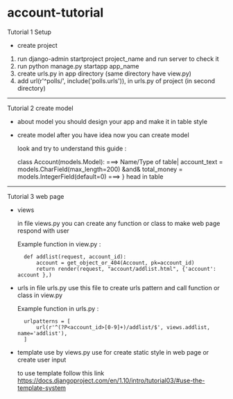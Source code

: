 # account-tutorial
Tutorial 1 Setup
- create project
1. run django-admin startproject project_name and run server to check it
2. run python manage.py startapp app_name
3. create urls.py in app directory (same directory have view.py)
4. add url(r'^polls/', include('polls.urls')), in urls.py of project (in second directory)


-----------------------------------------------------------------------------------------------------------------------------------

Tutorial 2 create model
- about model
    you should design your app and make it in table style
- create model
    after you have idea now you can create model

    look and try to understand this guide :

    class Account(models.Model): ===> Name/Type of table|
        account_text = models.CharField(max_length=200) &and&
        total_money = models.IntegerField(default=0)    ===> } head in table
-----------------------------------------------------------------------------------------------------------------------------------

Tutorial 3 web page
- views
    
    in file views.py you can create any function or class to make web page respond with user
    
    Example function in view.py :
    
        def addlist(request, account_id):
            account = get_object_or_404(Account, pk=account_id)
            return render(request, "account/addlist.html", {'account': account },)
- urls
    in file urls.py use this file to create urls pattern and call function or class in view.py
    
    Example function in urls.py :
        
        urlpatterns = [
            url(r'^(?P<account_id>[0-9]+)/addlist/$', views.addlist, name='addlist'),
        ]

- template
    use by views.py use for create static style in web page or create user input
    
    to use template follow this link https://docs.djangoproject.com/en/1.10/intro/tutorial03/#use-the-template-system
